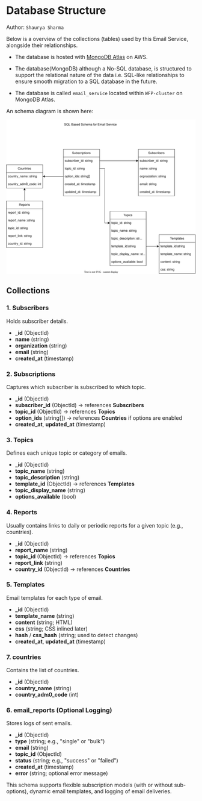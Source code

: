 # Database Structure

Author: `Shaurya Sharma`

Below is a overview of the collections (tables) used by this Email Service, alongside their relationships.

- The database is hosted with [MongoDB Atlas](https://www.mongodb.com/products/platform/atlas-database) on AWS.

- The database(MongoDB) although a No-SQL database, is structured to support the relational nature of the data i.e. SQL-like relationships to ensure smooth migration to a SQL database in the future.

- The database is called `email_service` located within `WFP-cluster` on MongoDB Atlas.

An schema diagram is shown here:

![Database Schema](./assets/database_schema.svg)

## Collections

### 1. Subscribers
Holds subscriber details.
- **_id** (ObjectId)
- **name** (string)
- **organization** (string)
- **email** (string)
- **created_at** (timestamp)

### 2. Subscriptions
Captures which subscriber is subscribed to which topic.
- **_id** (ObjectId)
- **subscriber_id** (ObjectId) → references **Subscribers**
- **topic_id** (ObjectId) → references **Topics**
- **option_ids** (string[]) → references **Countries** if options are enabled
- **created_at**, **updated_at** (timestamp)

### 3. Topics
Defines each unique topic or category of emails.
- **_id** (ObjectId)
- **topic_name** (string)
- **topic_description** (string)
- **template_id** (ObjectId) → references **Templates**
- **topic_display_name** (string)
- **options_available** (bool)

### 4. Reports
Usually contains links to daily or periodic reports for a given topic (e.g., countries).
- **_id** (ObjectId)
- **report_name** (string)
- **topic_id** (ObjectId) → references **Topics**
- **report_link** (string)
- **country_id** (ObjectId) → references **Countries**

### 5. Templates
Email templates for each type of email.
- **_id** (ObjectId)
- **template_name** (string)
- **content** (string; HTML)
- **css** (string; CSS inlined later)
- **hash** / **css_hash** (string; used to detect changes)
- **created_at**, **updated_at** (timestamp)

### 7. countries
Contains the list of countries.
- **_id** (ObjectId)
- **country_name** (string)
- **country_adm0_code** (int)

### 6. email_reports (Optional Logging)
Stores logs of sent emails.
- **_id** (ObjectId)
- **type** (string; e.g., "single" or "bulk")
- **email** (string)
- **topic_id** (ObjectId)
- **status** (string; e.g., "success" or "failed")
- **created_at** (timestamp)
- **error** (string; optional error message)


This schema supports flexible subscription models (with or without sub-options), dynamic email templates, and logging of email deliveries.
